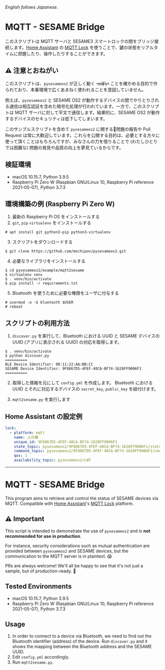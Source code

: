 _English follows Japanese._

# MQTT - SESAME Bridge

このスクリプトは MQTT サーバと SESAME3 スマートロックの間をブリッジ接続します。[Home Assistant](https://www.home-assistant.io/) の [MQTT Lock](https://www.home-assistant.io/integrations/lock.mqtt/) を使うことで、鍵の状態をリアルタイムに把握したり、操作したりすることができます。

## ⚠️ 注意とおねがい

このスクリプトは、`pysesameos2` が正しく動く ~~っぽい~~ ことを確かめる目的で作られており、本番環境で広くあまねく使われることを意図していません。

例えば、`pysesameos2` と SESAME OS2 が動作するデバイスの間でやりとりされる通信は相互認証を含めた暗号化処理が行われています。一方で、このスクリプトは MQTT サーバに対して平文で通信します。結果的に、SESAME OS2 が動作するデバイスのセキュリティは低下してしまいます。

このサンプルスクリプトを含めて `pysesameos2` に関する問題の報告や Pull Request は常に大歓迎しています。これらを公開する目的は、必要とする方々に使って頂くことはもちろんですが、みなさんの力を借りることで (わたしひとりでは困難な) 問題の発見や品質の向上を夢見ているからです。

## 検証環境

* macOS 10.15.7, Python 3.9.5
* Raspberry Pi Zero W (Raspbian GNU/Linux 10, Raspberry Pi reference 2021-05-07), Python 3.7.3

## 環境構築の例 (Raspberry Pi Zero W)

1. 最新の Raspberry Pi OS をインストールする
2. `git`, `pip` `virtualenv` をインストールする
```console
# apt install git python3-pip python3-virtualenv
```
3. スクリプトをダウンロードする
```console
$ git clone https://github.com/mochipon/pysesameos2.git
```
4. 必要なライブラリをインストールする
```console
$ cd pysesameos2/example/mqtt2sesame
$ virtualenv venv
$ . venv/bin/activate
$ pip install -r requirements.txt
```
5. Bluetooth を使うために必要な権限をユーザに付与する
```console
# usermod -a -G bluetooth $USER
# reboot
```

## スクリプトの利用方法

1. `discover.py` を実行して、Bluetooth における UUID と SESAME デバイスの UUID (アプリに表示される UUID) の対応を取得します。

```console
$ . venv/bin/activate
$ python discover.py
==========
BLE Device Identifier: 00:11:22:AA:BB:CC
SESAME Device Identifier: 9F8867D5-4FEF-48CA-BF74-1620FF9006F1
==========
```

2. 取得した情報を元にして `config.yml` を作成します。
Bluetooth における UUID とそれに対応するデバイスの `secret_key`, `public_key` を紐付けます。

3. `mqtt2sesame.py` を実行します

## Home Assistant の設定例

```yaml
lock:
  - platform: mqtt
    name: 上の鍵
    unique_id: 9F8867D5-4FEF-48CA-BF74-1620FF9006F1
    state_topic: pysesameos2/9F8867D5-4FEF-48CA-BF74-1620FF9006F1/status
    command_topic: pysesameos2/9F8867D5-4FEF-48CA-BF74-1620FF9006F1/cmd
    qos: 1
    availability_topic: pysesameos2/LWT
```

- - -

# MQTT - SESAME Bridge

This program aims to retrieve and control the status of SESAME devices via MQTT. Compatible with [Home Assistant](https://www.home-assistant.io/)'s [MQTT Lock](https://www.home-assistant.io/integrations/lock.mqtt/) platform.

## ⚠️ Important

This script is intended to demonstrate the use of `pysesameos2` and is **not recommended for use in production**.

For instance, security considerations such as mutual authentication are provided between `pysesameos2` and SESAME devices, but the communication to the MQTT server is in plaintext. 😱

PRs are always welcome! We'll all be happy to see that it's not just a sample, but of production-ready. 🙌

## Tested Environments

* macOS 10.15.7, Python 3.9.5
* Raspberry Pi Zero W (Raspbian GNU/Linux 10, Raspberry Pi reference 2021-05-07), Python 3.7.3

## Usage

1. In order to connect to a device via Bluetooth, we need to find out the Bluetooth identifier (address) of the device. Run `discover.py` and it shows the mapping between the Bluetooth address and the SESAME UUID.
2. Edit `config.yml` accordingly.
3. Run `mqtt2sesame.py`.
